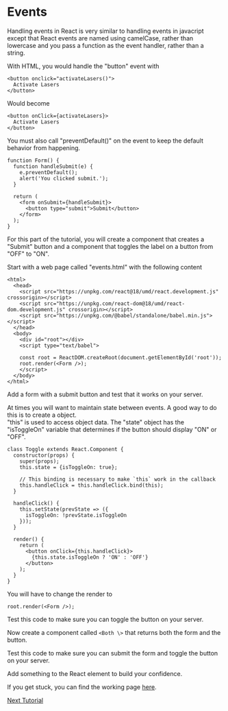 # Events
Handling events in React is very similar to handling events in javacript except that
React events are named using camelCase, rather than lowercase and you pass a function as the event handler, rather than a string.

With HTML, you would handle the "button" event with
```
<button onclick="activateLasers()">
  Activate Lasers
</button>
```
Would become
```
<button onClick={activateLasers}>
  Activate Lasers
</button>
```
You must also call "preventDefault()" on the event to keep the default behavior from happening.
```
function Form() {
  function handleSubmit(e) {
    e.preventDefault();
    alert('You clicked submit.');
  }

  return (
    <form onSubmit={handleSubmit}>
      <button type="submit">Submit</button>
    </form>
  );
}
```
For this part of the tutorial, you will create a component that creates a "Submit" button and a component that toggles the label on a button from "OFF" to "ON".

Start with a web page called "events.html" with the following content
```
<html>
  <head>
    <script src="https://unpkg.com/react@18/umd/react.development.js" crossorigin></script>
    <script src="https://unpkg.com/react-dom@18/umd/react-dom.development.js" crossorigin></script>
    <script src="https://unpkg.com/@babel/standalone/babel.min.js"></script>
  </head>
  <body>
    <div id="root"></div>
    <script type="text/babel">  
    
    const root = ReactDOM.createRoot(document.getElementById('root'));
    root.render(<Form />);
    </script>
  </body>
</html>
```
Add a form with a submit button and test that it works on your server.

At times you will want to maintain state between events.  A good way to do this is to create a object.  
"this" is used to access object data.  The "state" object has the "isToggleOn" variable that determines if 
the button should display "ON" or "OFF".
```
class Toggle extends React.Component {
  constructor(props) {
    super(props);
    this.state = {isToggleOn: true};

    // This binding is necessary to make `this` work in the callback
    this.handleClick = this.handleClick.bind(this);
  }

  handleClick() {
    this.setState(prevState => ({
      isToggleOn: !prevState.isToggleOn
    }));
  }

  render() {
    return (
      <button onClick={this.handleClick}>
        {this.state.isToggleOn ? 'ON' : 'OFF'}
      </button>
    );
  }
}
```
You will have to change the render to
```
root.render(<Form />);
```
Test this code to make sure you can toggle the button on your server.

Now create a component called ```<Both \>``` that returns both the form and the button.

Test this code to make sure you can submit the form and toggle the button on your server.
  
Add something to the React element to build your confidence.
  
If you get stuck, you can find the working page [here](events.html).
  
[Next Tutorial](conditional.md)
